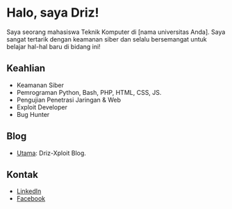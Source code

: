 # Halo, saya Driz!

Saya seorang mahasiswa Teknik Komputer di [nama universitas Anda]. Saya sangat tertarik dengan keamanan siber dan selalu bersemangat untuk belajar hal-hal baru di bidang ini!

## Keahlian
- Keamanan Siber
- Pemrograman Python, Bash, PHP, HTML, CSS, JS.
- Pengujian Penetrasi Jaringan & Web
- Exploit Developer
- Bug Hunter

## Blog
- [Utama](https://github.com/Driz-Xploit/proyek1): Driz-Xploit Blog.

## Kontak
- [LinkedIn]([https://www.linkedin.com/in/driz-xploit](https://www.linkedin.com/in/driz-x-161a67337/))
- [Facebook]([https://twitter.com/driz_xploit](https://www.facebook.com/profile.php?id=61572477932386))
